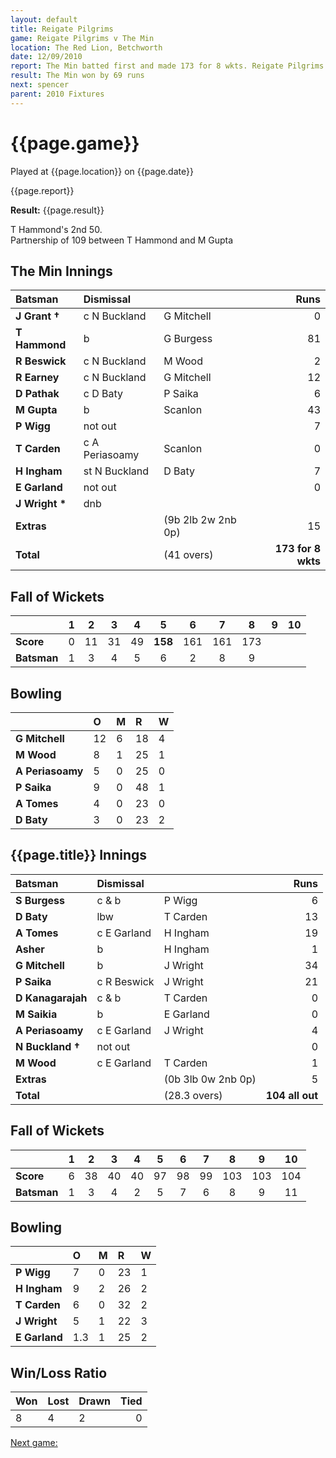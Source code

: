 ```yaml
---
layout: default
title: Reigate Pilgrims
game: Reigate Pilgrims v The Min
location: The Red Lion, Betchworth
date: 12/09/2010
report: The Min batted first and made 173 for 8 wkts. Reigate Pilgrims replied with 104 all out
result: The Min won by 69 runs
next: spencer
parent: 2010 Fixtures
---
```


# {{page.game}}

Played at {{page.location}} on {{page.date}}

{{page.report}}

**Result:** {{page.result}}

T Hammond's 2nd 50.<br />
Partnership of 109 between T Hammond and M Gupta

## The Min Innings

| Batsman | Dismissal |  | Runs |
|:---|:---|---|---:|
| **J Grant &#8224;** | c N Buckland | G Mitchell | 0 |
| **T Hammond** | b | G Burgess | 81 |
| **R Beswick** | c N Buckland | M Wood | 2 |
| **R Earney** | c N Buckland | G Mitchell | 12 |
| **D Pathak** | c D Baty | P Saika | 6 |
| **M Gupta** | b | Scanlon | 43 |
| **P Wigg** | not out |  | 7 |
| **T Carden** | c A Periasoamy | Scanlon | 0 |
| **H Ingham** | st N Buckland | D Baty | 7 |
| **E Garland** | not out |  | 0 |
| **J Wright &#42;** | dnb |  |  |
| **Extras** | | (9b 2lb 2w 2nb 0p) | 15 |
| **Total** | | (41 overs) | **173 for 8 wkts** |

## Fall of Wickets

| | 1 | 2 | 3 | 4 | 5 | 6 | 7 | 8 | 9 | 10 |
|---|:---:|:---:|:---:|:---:|:---:|:---:|:---:|:---:|:---:|:---:|
| **Score** | 0 | 11 | 31 | 49 | **158** | 161 | 161 | 173 |  |  |
| **Batsman** | 1 | 3 | 4 | 5 | 6 | 2 | 8 | 9 |  |  |

## Bowling

| | O | M | R | W |
|---|:---|:---|:---|:---|
| **G Mitchell** | 12 | 6 | 18 | 4 |
| **M Wood** | 8 | 1 | 25 | 1 |
| **A Periasoamy** | 5 | 0 | 25 | 0 |
| **P Saika** | 9 | 0 | 48 | 1 |
| **A Tomes** | 4 | 0 | 23 | 0 |
| **D Baty** | 3 | 0 | 23 | 2 |

## {{page.title}} Innings

| Batsman | Dismissal |  | Runs |
|:---|:---|---|---:|
| **S Burgess** | c & b | P Wigg | 6 |
| **D Baty** | lbw | T Carden | 13 |
| **A Tomes** | c E Garland | H Ingham | 19 |
| **Asher** | b | H Ingham | 1 |
| **G Mitchell** | b | J Wright | 34 |
| **P Saika** | c R Beswick | J Wright | 21 |
| **D Kanagarajah** | c & b | T Carden | 0 |
| **M Saikia** | b | E Garland | 0 |
| **A Periasoamy** | c E Garland | J Wright | 4 |
| **N Buckland &#8224;** | not out |  | 0 |
| **M Wood** | c E Garland | T Carden | 1 |
| **Extras** | | (0b 3lb 0w 2nb 0p) | 5 |
| **Total** | | (28.3 overs) | **104 all out** |

## Fall of Wickets

| | 1 | 2 | 3 | 4 | 5 | 6 | 7 | 8 | 9 | 10 |
|---|:---:|:---:|:---:|:---:|:---:|:---:|:---:|:---:|:---:|:---:|
| **Score** | 6 | 38 | 40 | 40 | 97 | 98 | 99 | 103 | 103 | 104 |
| **Batsman** | 1 | 3 | 4 | 2 | 5 | 7 | 6 | 8 | 9 | 11 |

## Bowling

| | O | M | R | W |
|---|:---|:---|:---|:---|
| **P Wigg** | 7 | 0 | 23 | 1 |
| **H Ingham** | 9 | 2 | 26 | 2 |
| **T Carden** | 6 | 0 | 32 | 2 |
| **J Wright** | 5 | 1 | 22 | 3 |
| **E Garland** | 1.3 | 1 | 25 | 2 |

## Win/Loss Ratio

| Won | Lost | Drawn | Tied |
|:---|:---|:---|---:|
| 8 | 4 | 2 | 0 |

[Next game:]({{page.next}})